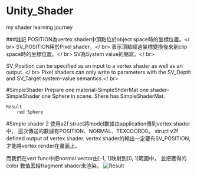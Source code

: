 # Unity_Shader
my shader learning journey


###註記
POSITION為vertex shader中頂點位於object space時的坐標位置。</ br>
SV_POSITION用於Pixel shader，</ br>
表示頂點經過坐標變換後來到clip space時的坐標位置。</ br>
SV為System value的簡寫。</ br>

SV_Position can be specified as an input to a vertex shader as well as an output. </ br>
Pixel shaders can only write to parameters with the SV_Depth and SV_Target system-value semantics.</ br>

#SimpleShader
	Prepare
		one material-SimpleShderMat
		one shader-SimpleShader
		one Sphere in scene. Shere has SimpleShaderMat.

	Result
		red Sphere

#Simple shader 2
使用a2f struct將model數據由application傳到vertex shader中，
這次傳送的數據有POSITION、NORMAL、TEXCOORD0。
struct v2f defined output of vertex shader.
vertex shader的輸出一定要有SV_POSITION, 
才能將vertex render在畫面上。

而我們在vert func中把normal vector由[-1, 1]映射到[0, 1]範圍中，
並把獲得的color 數值丟給fragment shader來渲染。
![Result](http://imgur.com/JPqgwQq.jpg)
